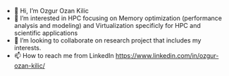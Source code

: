 - 👋 Hi, I’m Ozgur Ozan Kilic 
- 👀 I’m interested in HPC focusing on Memory optimization (performance analysis and modeling) and Virtualization specificly for HPC and scientific applications
- 💞️ I’m looking to collaborate on research project that includes my interests.
- 📫 How to reach me from LinkedIn https://www.linkedin.com/in/ozgur-ozan-kilic/

<!---
okilic1/okilic1 is a ✨ special ✨ repository because its `README.md` (this file) appears on your GitHub profile.
You can click the Preview link to take a look at your changes.
--->
